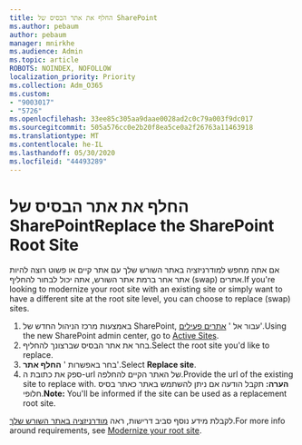 ```yaml
---
title: החלף את אתר הבסיס של SharePoint
ms.author: pebaum
author: pebaum
manager: mnirkhe
ms.audience: Admin
ms.topic: article
ROBOTS: NOINDEX, NOFOLLOW
localization_priority: Priority
ms.collection: Adm_O365
ms.custom:
- "9003017"
- "5726"
ms.openlocfilehash: 33ee85c305aa9daae0028ad2c0c79a003f9dc017
ms.sourcegitcommit: 505a576cc0e2b20f8ea5ce0a2f26763a11463918
ms.translationtype: MT
ms.contentlocale: he-IL
ms.lasthandoff: 05/30/2020
ms.locfileid: "44493289"
---
```

# <a name="replace-the-sharepoint-root-site"></a><span data-ttu-id="09e7a-102">החלף את אתר הבסיס של SharePoint</span><span class="sxs-lookup"><span data-stu-id="09e7a-102">Replace the SharePoint Root Site</span></span>
<span data-ttu-id="09e7a-103">אם אתה מחפש למודרניזציה באתר השורש שלך עם אתר קיים או פשוט רוצה להיות אתר אחר ברמת אתר השורש, אתה יכול לבחור להחליף (swap) אתרים.</span><span class="sxs-lookup"><span data-stu-id="09e7a-103">If you're looking to modernize your root site with an existing site or simply want to have a different site at the root site level, you can choose to replace (swap) sites.</span></span>

1. <span data-ttu-id="09e7a-104">באמצעות מרכז הניהול החדש של SharePoint, עבור אל ' [אתרים פעילים](https://admin.microsoft.com/sharepoint?page=siteManagement&modern=true)'.</span><span class="sxs-lookup"><span data-stu-id="09e7a-104">Using the new SharePoint admin center, go to [Active Sites](https://admin.microsoft.com/sharepoint?page=siteManagement&modern=true).</span></span>
2. <span data-ttu-id="09e7a-105">בחר את אתר הבסיס שברצונך להחליף.</span><span class="sxs-lookup"><span data-stu-id="09e7a-105">Select the root site you'd like to replace.</span></span>
3. <span data-ttu-id="09e7a-106">בחר באפשרות ' **החלף אתר**'.</span><span class="sxs-lookup"><span data-stu-id="09e7a-106">Select **Replace site**.</span></span>
4. <span data-ttu-id="09e7a-107">ספק את כתובת ה-url של האתר הקיים להחלפה.</span><span class="sxs-lookup"><span data-stu-id="09e7a-107">Provide the url of the existing site to replace with.</span></span> <span data-ttu-id="09e7a-108">**הערה:** תקבל הודעה אם ניתן להשתמש באתר כאתר בסיס חלופי.</span><span class="sxs-lookup"><span data-stu-id="09e7a-108">**Note:** You'll be informed if the site can be used as a replacement root site.</span></span>

<span data-ttu-id="09e7a-109">לקבלת מידע נוסף סביב דרישות, ראה [מודרניזציה באתר השורש שלך](https://docs.microsoft.com/sharepoint/modern-root-site).</span><span class="sxs-lookup"><span data-stu-id="09e7a-109">For more info around requirements, see [Modernize your root site](https://docs.microsoft.com/sharepoint/modern-root-site).</span></span>